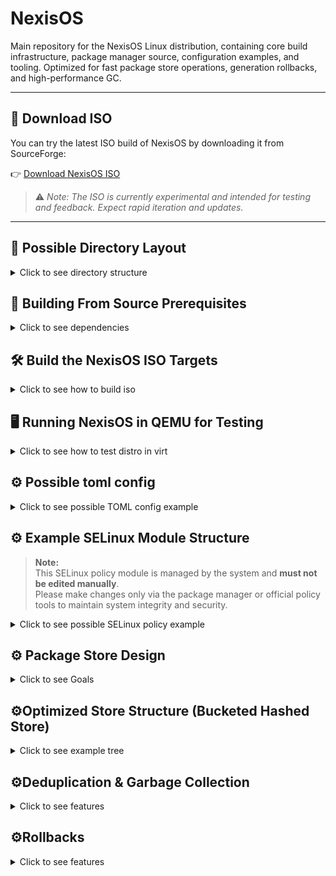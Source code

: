 # NexisOS
Main repository for the NexisOS Linux distribution, containing core build infrastructure, package manager source, configuration examples, and tooling.
Optimized for fast package store operations, generation rollbacks, and high-performance GC.

---

## 🔽 Download ISO

You can try the latest ISO build of NexisOS by downloading it from SourceForge:

👉 [Download NexisOS ISO](https://sourceforge.net/projects/nexisos/files/latest/download)

> ⚠️ *Note: The ISO is currently experimental and intended for testing and feedback. Expect rapid iteration and updates.*

---

## 📁 Possible Directory Layout

<details>
<summary>Click to see directory structure</summary>

```text

```

</details>

## 🔧 Building From Source Prerequisites

<details>
<summary>Click to see dependencies</summary>

```text
Buildroot:
- build-essential
- make
- git
- python3
- wget
- unzip
- rsync
- cpio
- libncurses-dev
- libssl-dev
- bc
- flex
- bison
- curl

Project:
- Rust (via rustup) for package_manager
- QEMU + OVMF (UEFI support)
```

</details>


## 🛠️ Build the NexisOS ISO Targets

<details>
<summary>Click to see how to build iso</summary>

To build the ISO using one of the provided Buildroot defconfig files:
```sh
git submodule update --init --recursive # initialize buildroot submodule
make                                    # Builds x86_64 by default
make ARCH=aarch64                       # Builds using nexisos_aarch64_defconfig
make ARCH=riscv64                       # Builds using nexisos_riscv64_defconfig
```

Output locations:
```sh
buildroot_backup_imgs/x86/output/images/bzImage
buildroot_backup_imgs/x86/output/images/rootfs.ext2
buildroot_backup_imgs/x86/output/images/run-qemu.sh

buildroot_backup_imgs/aarch64/output/images/bzImage
buildroot_backup_imgs/aarch64/output/images/rootfs.ext2
buildroot_backup_imgs/aarch64/output/images/run-qemu.sh

buildroot_backup_imgs/riscv64/output/images/bzImage
buildroot_backup_imgs/riscv64/output/images/rootfs.ext2
buildroot_backup_imgs/riscv64/output/images/run-qemu.sh
```

</details>

## 🖥️ Running NexisOS in QEMU for Testing

<details>
<summary>Click to see how to test distro in virt</summary>

```sh
make run-qemu              # defaults to ARCH=x86_64
make run-qemu ARCH=x86     # specify arch explicitly
make run-qemu ARCH=aarch64
```

</details>

## ⚙️ Possible toml config

<details>
<summary>Click to see possible TOML config example</summary>

```toml
[system]
hostname = "myhost"
timezone = "UTC"
version = "0.1.0"
kernel = "linux-6.9.2"
kernel_source = "https://cdn.kernel.org/pub/linux/kernel/v6.x/linux-6.9.2.tar.xz"
kernel_config = "configs/kernel-default.config"

[system.selinux]
enabled = true
mode = "enforcing"    # can be "permissive" or "disabled" for testing

[system.firewall]
# Choose one firewall backend: "nftables", "iptables", or "firewalld"
# You can switch between them as needed.
backend = "nftables"

[users.root]
password_hash = "$argon2id$v=19$m=65536,t=3,p=4$SOME_BASE64_SALT$SOME_BASE64_HASH"
authorized_keys = [
  "ssh-ed25519 AAAAC3NzaC1lZDI1NTE5AAAAICWJv... user@example.com",
  "ssh-rsa AAAAB3NzaC1yc2EAAAADAQABAAABAQC... user2@example.com"
]

[system.locale]
lang = "en_US.UTF-8"
keyboard_layout = "us"

[network]
interface = "eth0"
dhcp = true
# static_ip = "192.168.1.100/24"
# gateway = "192.168.1.1"
# dns = ["8.8.8.8", "8.8.4.4"]

[includes]
paths = [
  "packages/hardware.toml",
  "packages/editors.toml",
  "packages/devtools.toml"
]

[[packages]]
name = "vim"
version = "latest"
prebuilt = "https://github.com/vim/vim/releases/download/{tag}/vim-{tag}-linux-{arch}.tar.gz"
fallback_to_source = true
source = "https://github.com/vim/vim.git"
patches = ["patches/fix-utf8-bug.patch"]
pre_build_script = "./scripts/setup-env.sh"
post_build_script = "./scripts/custom-cleanup.sh"
build_system = "make"
build_flags = ["-j4"]
context_file = "contexts/vim.cil"
env = { "TERM" = "xterm-256color", "VIMRUNTIME" = "/usr/share/vim/vimfiles" }
runtime_dirs = ["/var/log/vim", "$XDG_RUNTIME_DIR/vim"]

[[packages]]
name = "libpng"
version = "1.6.40"
source = "https://download.sourceforge.net/libpng/libpng-1.6.40.tar.gz"
hash = "sha256:abc123..."
build_system = "configure"
build_flags = ["--enable-static"]
dependencies = ["zlib"]

[config_files.suricata]
path = "/etc/suricata/suricata.yaml"
source = "templates/suricata.yaml.tpl"
owner = "root"
group = "root"
mode = "0640"
variables = { rule_path = "/var/lib/suricata/rules", detect_threads = 4 }

[config_files.ansible]
path = "/etc/ansible/ansible.cfg"
source = "templates/ansible.cfg.tpl"
owner = "root"
group = "root"
mode = "0644"
variables = { inventory = "/etc/ansible/hosts" }

[config_files.clamav]
path = "/etc/clamav/clamd.conf"
source = "templates/clamd.conf.tpl"
owner = "clamav"
group = "clamav"
mode = "0640"
variables = { database_dir = "/var/lib/clamav" }

[dinit_services.network]
name = "network"
type = "scripted"
command = "/etc/dinit.d/network.sh"
depends = []
start_timeout = 20

[dinit_services.sshd]
name = "sshd"
type = "process"
command = "/usr/sbin/sshd"
depends = ["network"]
working_directory = "/"
log_file = "/var/log/sshd.log"
restart = "true"

[[log_rotation]]
path = "/var/log/sshd.log"
max_size_mb = 100
max_files = 7
compress = true
rotate_interval_days = 1

[[log_rotation]]
path = "/var/log/vim"
max_size_mb = 50
max_files = 5
compress = true
```

</details>

## ⚙️ Example SELinux Module Structure

> **Note:**  
> This SELinux policy module is managed by the system and **must not be edited manually**.  
> Please make changes only via the package manager or official policy tools to maintain system integrity and security.

<details>
<summary>Click to see possible SELinux policy example</summary>

```text
policy_module(immutable_paths, 1.0)

# Define read-only types for critical dirs
type immutable_dir_t;
files_read_only(immutable_dir_t)

# Assign context to paths
files_type(immutable_dir_t, "/etc(/.*)?")
files_type(immutable_dir_t, "/usr(/.*)?")
files_type(immutable_dir_t, "/boot(/.*)?")

# Disallow writes to immutable_dir_t by normal users and processes
allow user_t immutable_dir_t:dir { getattr search open };
allow user_t immutable_dir_t:file { getattr open read };
# Deny write, create, unlink permissions explicitly
```

</details>


## ⚙️ Package Store Design

<details>
<summary>Click to see Goals</summary>

```text
Core Goals:

- **Desktop / Gaming (ext4 + LMDB)**
  - Root/Home: ext4  
  - Store: ext4 with ingest-time dedup (hardlinks)  
  - Hashing: BLAKE3 (fast parallel checksums)  
  - GC: refcount + staged deletes (Bloom filters accelerate reachability checks)  
  - Metadata DB: LMDB with WAL (fast, crash-consistent, low latency)  

- **Server (XFS + RocksDB)**
  - Filesystem: XFS with reflink=1 enabled  
  - Store: XFS with reflink-on-ingest (cheap deduplication)  
  - Hashing: BLAKE3  
  - GC: staged deletes with Bloom filter acceleration (parallel workers)  
  - Metadata DB: RocksDB with WAL (handles large-scale, high-concurrency workloads)  

- **Common**
  - WAL ensures crash consistency  
  - Refcounting provides precise garbage collection  
  - Backup of user home files handled externally (rsync/snapshots) — no need to back up entire OS image  
```

</details>

## ⚙️Optimized Store Structure (Bucketed Hashed Store)

<details>
<summary>Click to see example tree</summary>

The store uses a **bucketed hashed directory layout** for fast lookups, deletions, and garbage collection.

```text
/store/
└── ab/
    └── cd/
        ├── abcd1234-vim/
        └── abcd5678-libpng/
```

</details>


## ⚙️Deduplication & Garbage Collection

<details>
<summary>Click to see features</summary>

```text
Deduplication:
- Hash files on write
- Reflink (XFS) / Hardlink (ext4)
- No global sweep

Garbage Collection:
- DB tracks refcounts
- Steps:
  1. Mark live roots
  2. Decrement refcounts for unreachable paths
  3. Move zero-refcount paths to /store/.trash/
  4. Background worker deletes contents in parallel
- Optimizations: hashed subdirs, parallel workers, optional io_uring batching
```

</details>

## ⚙️Rollbacks

<details>
<summary>Click to see features</summary>

```text
Nixos like features:
- Rollback via profiles
- GRUB menu entries auto-generated for available generations

Performance Highlights:
- **Store/Garbage Collection Cleanup:**
  - NixOS: sequential scan of /nix/store, O(N) with total store size
  - NexisOS: DB-backed refcount tracking + bucketed hashed store
    - Cleanup only touches unreferenced items
    - Parallel deletion of hashed subdirs
    - Optional io_uring batching for faster disk operations
  - **Estimated speedup:** 5–20× faster for large stores (1,000+ packages), depending on filesystem and hardware
```

</details>
